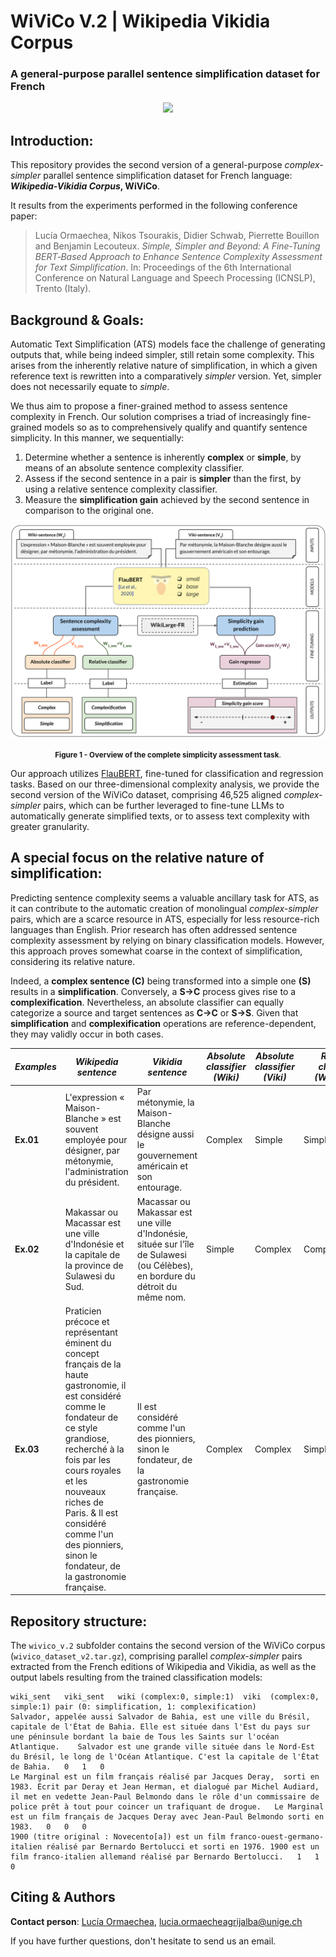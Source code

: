 # WiViCo V.2 | Wikipedia Vikidia Corpus
### A general-purpose parallel sentence simplification dataset for French

<p align="center">
    <a href="https://github.com/lormaechea/wivico/raw/main/wivico_v.2/wivico_dataset_v2.tar.gz">
        <img src="https://img.shields.io/badge/WIVICO--V2--DATASET-DOWNLOAD-DOWNLOAD?style=for-the-badge&logo=github">
    </a>
</p>

## Introduction: 

This repository provides the second version of a general-purpose *complex-simpler* parallel sentence simplification dataset for French language: __*Wikipedia-Vikidia Corpus*, WiViCo__. 

It results from the experiments performed in the following conference paper:

> Lucía Ormaechea, Nikos Tsourakis, Didier Schwab, Pierrette Bouillon and Benjamin Lecouteux. *Simple, Simpler and Beyond: A Fine‑Tuning BERT‑Based Approach to Enhance Sentence Complexity Assessment for Text Simplification*. In: Proceedings of the 6th International Conference on Natural Language and Speech Processing (ICNSLP), Trento (Italy). 

## Background \& Goals:

Automatic Text Simplification (ATS) models face the challenge of generating outputs that, while being indeed simpler, still retain some complexity. This arises from the inherently relative nature of simplification, in which a given reference text is rewritten into a comparatively *simpler* version. Yet, simpler does not necessarily equate to *simple*.

We thus aim to propose a finer-grained method to assess sentence complexity in French. Our solution comprises a triad of increasingly fine-grained models so as to comprehensively qualify and quantify sentence simplicity. In this manner, we sequentially:
1. Determine whether a sentence is inherently __complex__ or __simple__, by means of an absolute sentence complexity classifier.
2. Assess if the second sentence in a pair is __simpler__ than the first, by using a relative sentence complexity classifier.
3. Measure the __simplification gain__ achieved by the second sentence in comparison to the original one.

<img src="./img/simplicity_approach.png" alt="simplicity approach"/>
<p align="center">
    <small><b>Figure 1 - Overview of the complete simplicity assessment task</b>.</small>
</p>

Our approach utilizes [FlauBERT](https://github.com/getalp/Flaubert), fine-tuned for classification and regression tasks. Based on our three-dimensional complexity analysis, we provide the second version of the WiViCo dataset, comprising 46,525 aligned *complex-simpler* pairs, which can be further leveraged to fine-tune LLMs to automatically generate simplified texts, or to assess text complexity with greater granularity.

## A special focus on the relative nature of simplification:

Predicting sentence complexity seems a valuable ancillary task for ATS, as it can contribute to the automatic creation of monolingual *complex-simpler* pairs, which are a scarce resource in ATS, especially for less resource-rich languages than English. Prior research has often addressed sentence complexity assessment by relying on binary classification models. However, this approach proves somewhat coarse in the context of simplification, considering its relative nature. 

Indeed, a __complex sentence (C)__ being transformed into a simple one __(S)__ results in a __simplification__. Conversely, a __S$\rightarrow$C__ process gives rise to a __complexification__. Nevertheless, an absolute classifier can equally categorize a source and target sentences as __C$\rightarrow$C__ or __S$\rightarrow$S__. Given that __simplification__ and __complexification__ operations are reference-dependent, they may validly occur in both cases.

| *Examples* | *Wikipedia sentence* | *Vikidia sentence* | *Absolute classifier (Wiki)*|*Absolute classifier (Viki)* |*Relative classifier (Wiki-Viki)* |
| ---- | ---- | --- | ---- | ---- | ---- |
| __Ex.01__ | L'expression « Maison-Blanche » est souvent employée pour désigner, par métonymie, l'administration du président.  | Par métonymie, la Maison-Blanche désigne aussi le gouvernement américain et son entourage. | Complex | Simple | Simplification |
| __Ex.02__ | Makassar ou Macassar est une ville d'Indonésie et la capitale de la province de Sulawesi du Sud. | Macassar ou Makassar est une ville d'Indonésie, située sur l'île de Sulawesi (ou Célèbes), en bordure du détroit du même nom. | Simple | Complex | Complexification |
| __Ex.03__ |Praticien précoce et représentant éminent du concept français de la haute gastronomie, il est considéré comme le fondateur de ce style grandiose, recherché à la fois par les cours royales et les nouveaux riches de Paris. & Il est considéré comme l'un des pionniers, sinon le fondateur, de la gastronomie française. | Il est considéré comme l'un des pionniers, sinon le fondateur, de la gastronomie française. | Complex | Complex | Simplification |

## Repository structure:

The ```wivico_v.2``` subfolder contains the second version of the WiViCo corpus (```wivico_dataset_v2.tar.gz```), comprising parallel *complex-simpler* pairs extracted from the French editions of Wikipedia and Vikidia, as well as the output labels resulting from the trained classification models: 

```
wiki_sent	viki_sent	wiki (complex:0, simple:1)	viki  (complex:0, simple:1)	pair (0: simplification, 1: complexification)
Salvador, appelée aussi Salvador de Bahia, est une ville du Brésil, capitale de l'État de Bahia. Elle est située dans l'Est du pays sur une péninsule bordant la baie de Tous les Saints sur l'océan Atlantique.	Salvador est une grande ville située dans le Nord-Est du Brésil, le long de l'Océan Atlantique. C'est la capitale de l'État de Bahia.	0	1	0
Le Marginal est un film français réalisé par Jacques Deray,  sorti en 1983. Écrit par Deray et Jean Herman, et dialogué par Michel Audiard, il met en vedette Jean-Paul Belmondo dans le rôle d'un commissaire de police prêt à tout pour coincer un trafiquant de drogue.	 Le Marginal est un film français de Jacques Deray avec Jean-Paul Belmondo sorti en 1983.	0	0	0
1900 (titre original : Novecento[a]) est un film franco-ouest-germano-italien réalisé par Bernardo Bertolucci et sorti en 1976.	1900 est un film franco-italien allemand réalisé par Bernardo Bertolucci.	1	1	0
```

## Citing & Authors

<!-- If you find this repository helpful, feel free to cite our publication [Simple, Simpler and Beyond: A Fine-Tuning BERT-Based Approach to Enhance Sentence Complexity Assessment for Text Simplification](https://to_appear):

```bibtex 
@inproceedings{ormaechea-2023-simple-simpler-beyond,
    title = {Simple, Simpler and Beyond: A Fine-Tuning BERT-Based Approach to Enhance Sentence Complexity Assessment for Text Simplification},
    author = {Lucía Ormaechea, Nikos Tsourakis, Didier Schwab, Pierrette Bouillon and Benjamin Lecouteux},
    booktitle = {Proceedings of the 6th International Conference on Natural Language and Speech Processing (ICNSLP)},
    month = {12},
    year = {2023},
    location = {Trento, Italy},
    publisher = {ACL},
    url = {To appear},
}
``` -->

__Contact person__: [Lucía Ormaechea](https://luciaormaechea.com/), [lucia.ormaecheagrijalba@unige.ch](mailto:lucia.ormaecheagrijalba@unige.ch)

If you have further questions, don't hesitate to send us an email.
